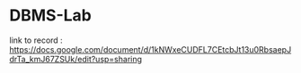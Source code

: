# DBMS-Lab

link to record : https://docs.google.com/document/d/1kNWxeCUDFL7CEtcbJt13u0RbsaepJdrTa_kmJ67ZSUk/edit?usp=sharing
